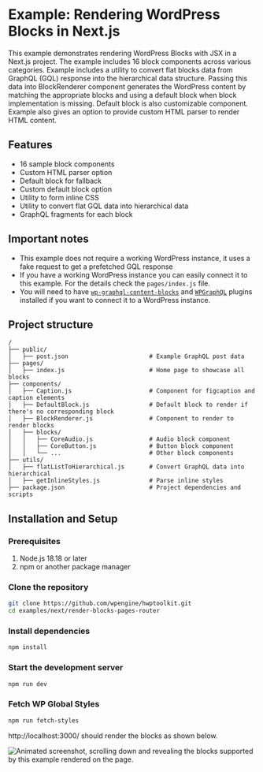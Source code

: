 # Example: Rendering WordPress Blocks in Next.js

This example demonstrates rendering WordPress Blocks with JSX in a Next.js project. The example includes 16 block components across various categories. Example includes a utility to convert flat blocks data from GraphQL (GQL) response into the hierarchical data structure. Passing this data into BlockRenderer component generates the WordPress content by matching the appropriate blocks and using a default block when block implementation is missing. Default block is also customizable component. Example also gives an option to provide custom HTML parser to render HTML content.

## Features

- 16 sample block components
- Custom HTML parser option
- Default block for fallback
- Custom default block option
- Utility to form inline CSS
- Utility to convert flat GQL data into hierarchical data
- GraphQL fragments for each block

## Important notes

- This example does not require a working WordPress instance, it uses a fake request to get a prefetched GQL response
- If you have a working WordPress instance you can easily connect it to this example. For the details check the `pages/index.js` file.
- You will need to have [`wp-graphql-content-blocks`](https://github.com/wpengine/wp-graphql-content-blocks) and [`WPGraphQL`](https://wordpress.org/plugins/wp-graphql/) plugins installed if you want to connect it to a WordPress instance.

## Project structure

```
/
├── public/
│   ├── post.json                       # Example GraphQL post data
├── pages/
│   ├── index.js                        # Home page to showcase all blocks
├── components/
│   ├── Caption.js                      # Component for figcaption and caption elements
│   ├── DefaultBlock.js                 # Default block to render if there's no corresponding block
│   ├── BlockRenderer.js                # Component to render to render blocks
│   ├── blocks/
│   │   ├── CoreAudio.js                # Audio block component
│   │   ├── CoreButton.js               # Button block component
│   │   └── ...                         # Other block components
├── utils/
│   ├── flatListToHierarchical.js       # Convert GraphQL data into hierarchical
│   ├── getInlineStyles.js              # Parse inline styles
├── package.json                        # Project dependencies and scripts
```

## Installation and Setup

### Prerequisites

1. Node.js 18.18 or later
2. npm or another package manager

### Clone the repository

```bash
git clone https://github.com/wpengine/hwptoolkit.git
cd examples/next/render-blocks-pages-router
```

### Install dependencies

```bash
npm install
```

### Start the development server

```bash
npm run dev
```

### Fetch WP Global Styles

```bash
npm run fetch-styles
```

http://localhost:3000/ should render the blocks as shown below.

![Animated screenshot, scrolling down and revealing the blocks supported by this example rendered on the page.](./public/screenshot.gif)
